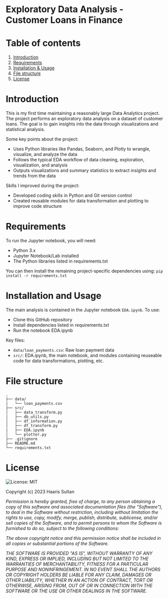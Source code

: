 # Exploratory Data Analysis - Customer Loans in Finance

# Table of contents 
1. [Introduction](#introduction)
1. [Requirements](#requirements)
1. [Installation & Usage](#installation-and-usage)
1. [File structure](#file-structure)
1. [License](#license)

# Introduction 

This is my first time maintaining a reasonably large Data Analytics project. The project performs an exploratory data analysis on a dataset of customer loans. The goal is to gain insights into the data through visualizations and statistical analysis.

Some key points about the project:

- Uses Python libraries like Pandas, Seaborn, and Plotly to wrangle, visualize, and analyze the data
- Follows the typical EDA workflow of data cleaning, exploration, visualization, and analysis
- Outputs visualizations and summary statistics to extract insights and trends from the data

Skills I improved during the project:

- Developed coding skills in Python and Git version control
- Created reusable modules for data transformation and plotting to improve code structure

# Requirements 

To run the Jupyter notebook, you will need:

- Python 3.x
- Jupyter Notebook/Lab installed
- The Python libraries listed in requirements.txt

You can then install the remaining project-specific dependencies using: `pip install -r requirements.txt`

# Installation and Usage 

The main analysis is contained in the Jupyter notebook `EDA.ipynb`. To use:

- Clone this GitHub repository
- Install dependencies listed in requirements.txt
- Run the notebook EDA.ipynb

Key files:

- `data/loan_payments.csv`: Raw loan payment data
- `src/`: EDA.ipynb, the main notebook, and modules containing reuseable code for data transformations, plotting, etc. 

# File structure 
```
.
├── data/
|   └── loan_payments.csv
├── src/
│   ├── data_transform.py 
|   ├── db_utils.py
│   ├── df_information.py
│   ├── df_transform.py
|   ├── EDA.ipynb
│   └── plotter.py
├── .gitignore
├── README.md
└── requirements.txt
```

# License

![License: MIT](https://img.shields.io/badge/License-MIT-yellow.svg)

Copyright (c) 2023 Haaris Sultan

*Permission is hereby granted, free of charge, to any person obtaining a copy
of this software and associated documentation files (the "Software"), to deal
in the Software without restriction, including without limitation the rights
to use, copy, modify, merge, publish, distribute, sublicense, and/or sell
copies of the Software, and to permit persons to whom the Software is
furnished to do so, subject to the following conditions:*

*The above copyright notice and this permission notice shall be included in all
copies or substantial portions of the Software.*

*THE SOFTWARE IS PROVIDED "AS IS", WITHOUT WARRANTY OF ANY KIND, EXPRESS OR
IMPLIED, INCLUDING BUT NOT LIMITED TO THE WARRANTIES OF MERCHANTABILITY,
FITNESS FOR A PARTICULAR PURPOSE AND NONINFRINGEMENT. IN NO EVENT SHALL THE
AUTHORS OR COPYRIGHT HOLDERS BE LIABLE FOR ANY CLAIM, DAMAGES OR OTHER
LIABILITY, WHETHER IN AN ACTION OF CONTRACT, TORT OR OTHERWISE, ARISING FROM,
OUT OF OR IN CONNECTION WITH THE SOFTWARE OR THE USE OR OTHER DEALINGS IN THE
SOFTWARE.*